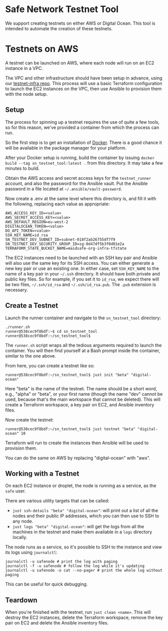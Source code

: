 # Safe Network Testnet Tool

We support creating testnets on either AWS or Digital Ocean. This tool is intended to automate the creation of these testnets.

# Testnets on AWS

A testnet can be launched on AWS, where each node will run on an EC2 instance in a VPC.

The VPC and other infrastructure should have been setup in advance, using our [testnet-infra repo](https://github.com/maidsafe/terraform-testnet-infra). This process will use a basic Terraform configuration to launch the EC2 instances on the VPC, then use Ansible to provision them with the node setup.

## Setup

The process for spinning up a testnet requires the use of quite a few tools, so for this reason, we've provided a container from which the process can run.

So the first step is to get an installation of [Docker](https://www.docker.com/). There is a good chance it will be available in the package manager for your platform.

After your Docker setup is running, build the container by issuing `docker build --tag sn_testnet_tool:latest .` from this directory. It may take a few minutes to build.

Obtain the AWS access and secret access keys for the `testnet_runner` account, and also the password for the Ansible vault. Put the Ansible password in a file located at `~/.ansible/vault-password`.

Now create a .env at the same level where this directory is, and fill it with the following, replacing each value as appropriate:
```
AWS_ACCESS_KEY_ID=<value>
AWS_SECRET_ACCESS_KEY=<value>
AWS_DEFAULT_REGION=eu-west-2
DIGITALOCEAN_TOKEN=<value>
DO_API_TOKEN=<value>
SSH_KEY_NAME=id_rsa
SN_TESTNET_DEV_SUBNET_ID=subnet-018f2ab26755df7f9
SN_TESTNET_DEV_SECURITY_GROUP_ID=sg-0d47df5b3f0d01e2a
TERRAFORM_STATE_BUCKET_NAME=maidsafe-org-infra-tfstate
```

The EC2 instances need to be launched with an SSH key pair and Ansible will also use the same key for its SSH access. You can either generate a new key pair or use an existing one. In either case, set `SSH_KEY_NAME` to the name of a key pair in your `~/.ssh` directory. It should have both private and public key files. So for example, if you set it to `id_rsa`, we expect there will be two files, `~/.ssh/id_rsa` and `~/.ssh/id_rsa.pub`. The `.pub` extension is necessary.

## Create a Testnet

Launch the runner container and navigate to the `sn_testnet_tool` directory:
```
./runner.sh
runner@538cec9f8bdf:~$ cd sn_testnet_tool
runner@538cec9f8bdf:~/sn_testnet_tool$
```

The `runner.sh` script wraps all the tedious arguments required to launch the container. You will then find yourself at a Bash prompt inside the container, similar to the one above.

From here, you can create a testnet like so:
```
runner@538cec9f8bdf:~/sn_testnet_tool$ just init "beta" "digital-ocean"
```

Here "beta" is the name of the testnet. The name should be a short word, e.g., "alpha" or "beta", or your first name (though the name "dev" cannot be used, because that's the main workspace that cannot be deleted). This will create a Terraform workspace, a key pair on EC2, and Ansible inventory files.

Now create the testnet:
```
runner@538cec9f8bdf:~/sn_testnet_tool$ just testnet "beta" "digital-ocean" 10
```

Terraform will run to create the instances then Ansible will be used to provision them.

You can do the same on AWS by replacing "digital-ocean" with "aws".

## Working with a Testnet

On each EC2 instance or droplet, the node is running as a service, as the `safe` user.

There are various utility targets that can be called:

* `just ssh-details "beta" "digital-ocean"`: will print out a list of all the nodes and their public IP addresses, which you can then use to SSH to any node.
* `just logs "beta" "digital-ocean"`: will get the logs from all the machines in the testnet and make them available in a `logs` directory locally.

The node runs as a service, so it's possible to SSH to the instance and view its logs using `journalctl`:
```
journalctl -u safenode # print the log with paging
journalctl -f -u safenode # follow the log while it's updating
journalctl -u safenode -o cat --no-pager # print the whole log without paging
```

This can be useful for quick debugging.

## Teardown

When you're finished with the testnet, run `just clean <name>`. This will destroy the EC2 instances, delete the Terraform workspace, remove the key pair on EC2 and delete the Ansible inventory files.
